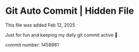 # Git Auto Commit | Hidden File

This file was added Feb 12, 2025

Just for fun and keeping my daily git commit active 🤪

commit number: 1458981

